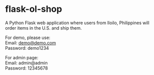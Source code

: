 # flask-ol-shop

A Python Flask web application where users from Iloilo, Philippines will order items in the U.S. and ship them.

For demo, please use:  
Email: demo@demo.com  
Password: demo1234  

For admin page:  
Email: admin@admin  
Password: 12345678  

